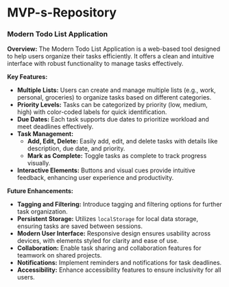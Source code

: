 # MVP-s-Repository

### Modern Todo List Application

**Overview:**
The Modern Todo List Application is a web-based tool designed to help users organize their tasks efficiently. It offers a clean and intuitive interface with robust functionality to manage tasks effectively.

**Key Features:**
- **Multiple Lists:** Users can create and manage multiple lists (e.g., work, personal, groceries) to organize tasks based on different categories.
- **Priority Levels:** Tasks can be categorized by priority (low, medium, high) with color-coded labels for quick identification.
- **Due Dates:** Each task supports due dates to prioritize workload and meet deadlines effectively.
- **Task Management:**
  - **Add, Edit, Delete:** Easily add, edit, and delete tasks with details like description, due date, and priority.
  - **Mark as Complete:** Toggle tasks as complete to track progress visually.
- **Interactive Elements:** Buttons and visual cues provide intuitive feedback, enhancing user experience and productivity.

**Future Enhancements:**
- **Tagging and Filtering:** Introduce tagging and filtering options for further task organization.
- **Persistent Storage:** Utilizes `localStorage` for local data storage, ensuring tasks are saved between sessions.
- **Modern User Interface:** Responsive design ensures usability across devices, with elements styled for clarity and ease of use.
- **Collaboration:** Enable task sharing and collaboration features for teamwork on shared projects.
- **Notifications:** Implement reminders and notifications for task deadlines.
- **Accessibility:** Enhance accessibility features to ensure inclusivity for all users.

